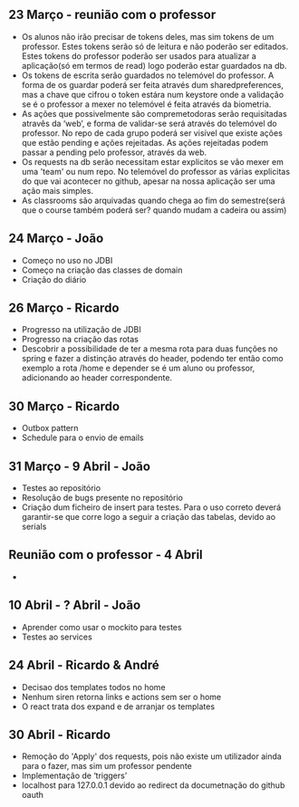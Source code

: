 ## 23 Março - reunião com o professor
- Os alunos não irão precisar de tokens deles, mas sim tokens de um professor. Estes tokens serão só de leitura e não poderão ser editados. Estes tokens do professor poderão ser usados para atualizar a aplicação(só em termos de read) logo poderão estar guardados na db.
- Os tokens de escrita serão guardados no telemóvel do professor. A forma de os guardar poderá ser feita através dum sharedpreferences, mas a chave que cifrou o token estára num keystore onde a validação se é o professor a mexer no telemóvel é feita através da biometria.
- As ações que possivelmente são compremetodoras serão requisitadas atravês da ‘web’, e forma de validar-se será através do telemóvel do professor. No repo de cada grupo poderá ser visível que existe ações que estão pending e ações rejeitadas. As ações rejeitadas podem passar a pending pelo professor, através da web.
- Os requests na db serão necessitam estar explicitos se vão mexer em uma 'team' ou num repo. No telemóvel do professor as várias explicitas do que vai acontecer no github, apesar na nossa aplicação ser uma ação mais simples.
- As classrooms são arquivadas quando chega ao fim do semestre(será que o course também poderá ser? quando mudam a cadeira ou assim)

## 24 Março - João
- Começo no uso no JDBI
- Começo na criação das classes de domain
- Criação do diário

## 26 Março - Ricardo
- Progresso na utilização de JDBI
- Progresso na criação das rotas
- Descobrir a possibilidade de ter a mesma rota para duas funções no spring e fazer a distinção através do header, podendo ter então como exemplo a rota /home e depender se é um aluno ou professor, adicionando ao header correspondente.

## 30 Março - Ricardo
- Outbox pattern
- Schedule para o envio de emails

## 31 Março - 9 Abril - João
- Testes ao repositório
- Resolução de bugs presente no repositório
- Criação dum ficheiro de insert para testes. Para o uso correto deverá garantir-se que corre logo a seguir a criação das tabelas, devido ao serials

## Reunião com o professor - 4 Abril
- 

## 10 Abril - ? Abril - João
- Aprender como usar o mockito para testes
- Testes ao services

## 24 Abril - Ricardo & André
- Decisao dos templates todos no home
- Nenhum siren retorna links e actions sem ser o home
- O react trata dos expand e de arranjar os templates

## 30 Abril - Ricardo
- Remoção do 'Apply' dos requests, pois não existe um utilizador ainda para o fazer, mas sim um professor pendente
- Implementação de ‘triggers’
- localhost para 127.0.0.1 devido ao redirect da documetnação do github oauth